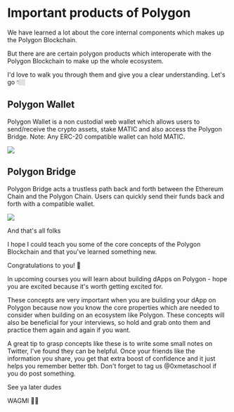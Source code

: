 # Important products of Polygon

We have learned a lot about the core internal components which makes up the Polygon Blockchain.

But there are are certain polygon products which interoperate with the Polygon Blockchain to make up the whole ecosystem.

I'd love to walk you through them and give you a clear understanding. Let's go 👇🏼

## Polygon Wallet

Polygon Wallet is a non custodial web wallet which allows users to send/receive the crypto assets, stake MATIC and also access the Polygon Bridge. Note: Any ERC-20 compatible wallet can hold MATIC.

![](https://metaschool.s3-ap-southeast-1.amazonaws.com/images/PmWZCBiSosSf0GvFwDNouhIpEMRLPEMlfcvywYGb.jpg)

## Polygon Bridge

Polygon Bridge acts a trustless path back and forth between the Ethereum Chain and the Polygon Chain. Users can quickly send their funds back and forth with a compatible wallet.

![](https://metaschool.s3-ap-southeast-1.amazonaws.com/images/0EXHIKjPD5eru4tcVOcQDBwLLJ3wzbE7wRYS4mNx.png)

And that's all folks

I hope I could teach you some of the core concepts of the Polygon Blockchain and that you've learned something new.

Congratulations to you! 🎉

In upcoming courses you will learn about building dApps on Polygon - hope you are excited because it's worth getting excited for.

These concepts are very important when you are building your dApp on Polygon because now you know the core properties which are needed to consider when building on an ecosystem like Polygon. These concepts will also be beneficial for your interviews, so hold and grab onto them and practice them again and again if you want.

A great tip to grasp concepts like these is to write some small notes on Twitter, I've found they can be helpful. Once your friends like the information you share, you get that extra boost of confidence and it just helps you remember better tbh. Don't forget to tag us @0xmetaschool if you do post something.

See ya later dudes

WAGMI ✌🏼
